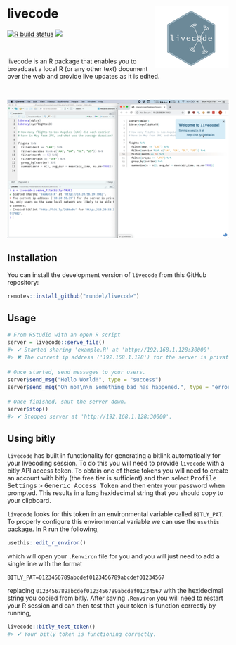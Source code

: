 
# livecode <img src='man/figures/logo.png' align="right" height="140" />

<!-- badges: start -->

[![R build
status](https://github.com/rundel/livecode/workflows/R-CMD-check/badge.svg)](https://github.com/rundel/livecode/actions?query=workflow%3AR-CMD-check)
![](https://img.shields.io/badge/lifecycle-experimental-orange.svg)
<!-- badges: end -->

<br/>

livecode is an R package that enables you to broadcast a local R (or any
other text) document over the web and provide live updates as it is
edited.

<br/>

![](man/figures/livecode.png)

## Installation

You can install the development version of `livecode` from this GitHub
repository:

``` r
remotes::install_github("rundel/livecode")
```

## Usage

``` r
# From RStudio with an open R script
server = livecode::serve_file()
#> ✔ Started sharing 'example.R' at 'http://192.168.1.128:30000'.
#> ✖ The current ip address ('192.168.1.128') for the server is private, only users on the same local network are likely to be able to connect.

# Once started, send messages to your users.
server$send_msg("Hello World!", type = "success")
server$send_msg("Oh no!\n\n Something bad has happened.", type = "error")

# Once finished, shut the server down.
server$stop()
#> ✔ Stopped server at 'http://192.168.1.128:30000'.
```

## Using bitly

`livecode` has built in functionality for generating a bitlink
automatically for your livecoding session. To do this you will need to
provide `livecode` with a bitly API access token. To obtain one of these
tokens you will need to create an account with bitly (the free tier is
sufficient) and then select <kbd>Profile Settings</kbd> \> <kbd>Generic
Access Token</kbd> and then enter your password when prompted. This
results in a long hexidecimal string that you should copy to your
clipboard.

`livecode` looks for this token in an environmental variable called
`BITLY_PAT`. To properly configure this environmental variable we can
use the `usethis` package. In R run the following,

``` r
usethis::edit_r_environ()
```

which will open your `.Renviron` file for you and you will just need to
add a single line with the format

    BITLY_PAT=0123456789abcdef0123456789abcdef01234567

replacing `0123456789abcdef0123456789abcdef01234567` with the
hexidecimal string you copied from bitly. After saving `.Renviron` you
will need to restart your R session and can then test that your token is
function correctly by running,

``` r
livecode::bitly_test_token()
#> ✔ Your bitly token is functioning correctly.
```
